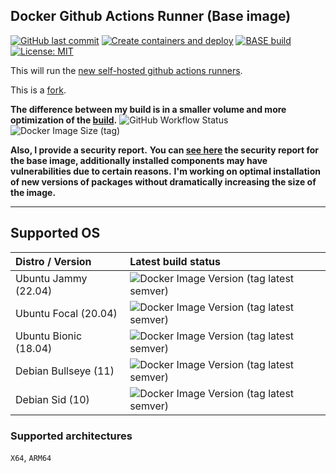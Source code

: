 Docker Github Actions Runner (Base image)
---

[![GitHub last commit](https://img.shields.io/github/last-commit/derskythe/docker-github-actions-runner?logo=github&logoColor=white)](https://github.com/derskythe/docker-github-actions-runner)
[![Create containers and deploy](https://github.com/derskythe/docker-github-actions-runner/actions/workflows/build-image.yml/badge.svg)](https://github.com/derskythe/docker-github-actions-runner/actions/workflows/build-image.yml)
[![BASE build](https://github.com/derskythe/docker-github-actions-runner/actions/workflows/build-base.yml/badge.svg)](https://github.com/derskythe/docker-github-actions-runner/actions/workflows/build-base.yml)
[![License: MIT](https://img.shields.io/badge/License-MIT-blue.svg)](https://opensource.org/licenses/MIT)

This will run the [new self-hosted github actions runners](https://help.github.com/en/actions/automating-your-workflow-with-github-actions/hosting-your-own-runners).

This is a [fork](https://github.com/myoung34/docker-github-actions-runner).

**The difference between my build is in a smaller volume and more optimization of the [build](https://github.com/derskythe/docker-github-actions-runner/actions).** ![GitHub Workflow Status](https://img.shields.io/github/actions/workflow/status/derskythe/docker-github-actions-runner/build-image.yml?label=%20&logo=github&logoColor=black)   ![Docker Image Size (tag)](https://img.shields.io/docker/image-size/derskythe/github-runner/ubuntu-bionic?label=%20&logo=docker&logoColor=white)

**Also, I provide a security report.**
**You can [see here](https://hub.docker.com/r/derskythe/github-runner-base/tags) the security report for the base image, additionally installed components may have vulnerabilities due to certain reasons.**
**I'm working on optimal installation of new versions of packages without dramatically increasing the size of the image.**

---

## Supported OS

| Distro / Version                | Latest build status                                                                                                                                                   |
|:--------------------------------|:----------------------------------------------------------------------------------------------------------------------------------------------------------------------|
| Ubuntu           Jammy (22.04)  | ![Docker Image Version (tag latest semver)](https://img.shields.io/docker/v/derskythe/github-runner-base/ubuntu-jammy?logoColor=white&logo=ubuntu&color=darkgreen)    |
| Ubuntu           Focal (20.04)  | ![Docker Image Version (tag latest semver)](https://img.shields.io/docker/v/derskythe/github-runner-base/ubuntu-focal?logoColor=white&logo=ubuntu&color=darkgreen)    |
| Ubuntu           Bionic (18.04) | ![Docker Image Version (tag latest semver)](https://img.shields.io/docker/v/derskythe/github-runner-base/ubuntu-bionic?logoColor=white&logo=ubuntu&color=darkgreen)   |
| Debian           Bullseye (11)  | ![Docker Image Version (tag latest semver)](https://img.shields.io/docker/v/derskythe/github-runner-base/debian-bullseye?logoColor=white&logo=debian&color=darkgreen) |
| Debian           Sid (10)       | ![Docker Image Version (tag latest semver)](https://img.shields.io/docker/v/derskythe/github-runner-base/debian-sid?logoColor=white&logo=debian&color=darkgreen)      |

### Supported architectures

`X64`, `ARM64`
